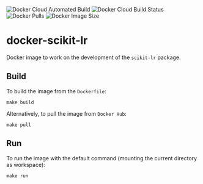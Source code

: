 ![Docker Cloud Automated Build](https://img.shields.io/docker/cloud/automated/alfaro96/scikit-lr.svg)
![Docker Cloud Build Status](https://img.shields.io/docker/cloud/build/alfaro96/scikit-lr.svg)
![Docker Pulls](https://img.shields.io/docker/pulls/alfaro96/scikit-lr.svg)
![Docker Image Size](https://img.shields.io/docker/image-size/alfaro96/scikit-lr/latest.svg)

# docker-scikit-lr

Docker image to work on the development of the `scikit-lr` package.

## Build

To build the image from the `Dockerfile`:

```
make build
```

Alternatively, to pull the image from `Docker Hub`:

```
make pull
```

## Run

To run the image with the default command (mounting the current directory as workspace):

```
make run
```

